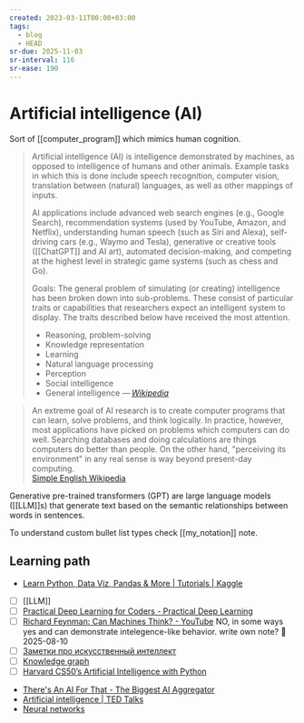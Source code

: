```yaml
---
created: 2023-03-11T00:00+03:00
tags:
  - blog
  - HEAD
sr-due: 2025-11-03
sr-interval: 116
sr-ease: 190
---
```


# Artificial intelligence (AI)

Sort of [[computer_program]] which mimics human cognition.

> Artificial intelligence (AI) is intelligence demonstrated by machines, as opposed to intelligence of humans and other animals. Example tasks in which this is done include speech recognition, computer vision, translation between (natural) languages, as well as other mappings of inputs.
>
> AI applications include advanced web search engines (e.g., Google Search), recommendation systems (used by YouTube, Amazon, and Netflix), understanding human speech (such as Siri and Alexa), self-driving cars (e.g., Waymo and Tesla), generative or creative tools ([[ChatGPT]] and AI art), automated decision-making, and competing at the highest level in strategic game systems (such as chess and Go).
>
> Goals: The general problem of simulating (or creating) intelligence has been broken down into sub-problems. These consist of particular traits or capabilities that researchers expect an intelligent system to display. The traits described below have received the most attention.
>
> - Reasoning, problem-solving
> - Knowledge representation
> - Learning
> - Natural language processing
> - Perception
> - Social intelligence
> - General intelligence — <cite>[Wikipedia](https://en.wikipedia.org/wiki/Artificial_intelligence)</cite>

> An extreme goal of AI research is to create computer programs that can learn, solve problems, and think logically. In practice, however, most applications have picked on problems which computers can do well. Searching databases and doing calculations are things computers do better than people. On the other hand, "perceiving its environment" in any real sense is way beyond present-day computing.\
> [Simple English Wikipedia](https://simple.wikipedia.org/wiki/Artificial_intelligence)

Generative pre-trained transformers (GPT) are large language models ([[LLM]]s) that generate text based on the semantic relationships between words in sentences.

To understand custom bullet list types check [[my_notation]] note.

## Learning path

- [Learn Python, Data Viz, Pandas & More | Tutorials | Kaggle](https://www.kaggle.com/learn)
- [ ] [[LLM]]
- [ ] [Practical Deep Learning for Coders - Practical Deep Learning](https://course.fast.ai/)
- [ ] [Richard Feynman: Can Machines Think? - YouTube](https://www.youtube.com/watch?app=desktop&v=ipRvjS7q1DI) NO, in some ways yes and can demonstrate intelegence-like behavior. write own note? 📅 2025-08-10 
- [ ] [Заметки про искусственный интеллект](https://dxdt.ru/2024/07/25/13473/)
- [ ] [Knowledge graph](https://neo4j.com/blog/what-is-knowledge-graph/)
- [ ] [Harvard CS50’s Artificial Intelligence with Python](https://www.youtube.com/watch?v=5NgNicANyqM)
- [There's An AI For That - The Biggest AI Aggregator](https://theresanaiforthat.com/)
- [Artificial intelligence | TED Talks](https://www.ted.com/playlists/310/artificial_intelligence)
- [Neural networks](https://stepik.org/course/50352/promo)

